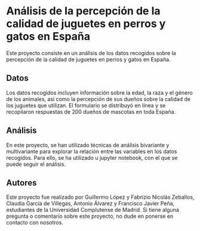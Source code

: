 # Análisis de la percepción de la calidad de juguetes en perros y gatos en España
Este proyecto consiste en un análisis de los datos recogidos sobre la percepción de la calidad de juguetes en perros y gatos en España. 

## Datos
Los datos recogidos incluyen información sobre la edad, la raza y el género de los animales, así como la percepción de sus dueños sobre la calidad de los juguetes que utilizan. El formulario se distribuyó en línea y se recopilaron respuestas de 200 dueños de mascotas en toda España.

## Análisis
En este proyecto, se han utilizado técnicas de análisis bivariante y multivariante para explorar la relación entre las variables en los datos recogidos. Para ello, se ha utilizado u jupyter notebook, con el que se puede seguir el análisis.



## Autores
Este proyecto fue realizado por Guillermo López y Fabrizio Nicolás Zeballos, Claudia García de Villegas, Antonio Álvarez y Francisco Javier Peña, estudiantes de la Universidad Complutense de Madrid. Si tiene alguna pregunta o comentario sobre este proyecto, no dude en ponerse en contacto con nosotros.